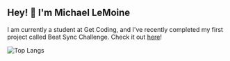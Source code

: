 ## Hey! 👋 I'm Michael LeMoine

I am currently a student at Get Coding, and I've recently completed my first project called Beat Sync Challenge. Check it out [here](https://mlemoine28.github.io/Beat-Sync-Challenge/)! 

![Top Langs](https://github-readme-stats.vercel.app/api/top-langs/?username=mlemoine28&layout=compact)








<!--
**mlemoine28/mlemoine28** is a ✨ _special_ ✨ repository because its `README.md` (this file) appears on your GitHub profile.

Here are some ideas to get you started:

- 🔭 I’m currently working on ...
- 🌱 I’m currently learning ...
- 👯 I’m looking to collaborate on ...
- 🤔 I’m looking for help with ...
- 💬 Ask me about ...
- 📫 How to reach me: ...
- 😄 Pronouns: ...
- ⚡ Fun fact: ...
-->
